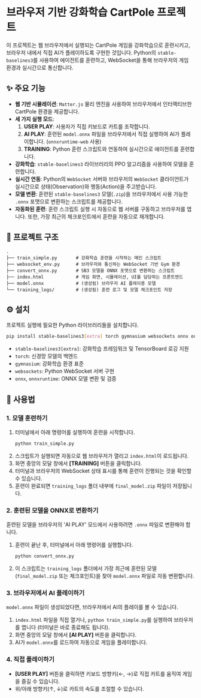 # 브라우저 기반 강화학습 CartPole 프로젝트

이 프로젝트는 웹 브라우저에서 실행되는 CartPole 게임을 강화학습으로 훈련시키고, 브라우저 내에서 직접 AI가 플레이하도록 구현한 것입니다. Python의 `stable-baselines3`를 사용하여 에이전트를 훈련하고, WebSocket을 통해 브라우저의 게임 환경과 실시간으로 통신합니다.

## ✨ 주요 기능

- **웹 기반 시뮬레이션**: `Matter.js` 물리 엔진을 사용하여 브라우저에서 인터랙티브한 CartPole 환경을 제공합니다.
- **세 가지 실행 모드**:
    1.  **USER PLAY**: 사용자가 직접 키보드로 카트를 조작합니다.
    2.  **AI PLAY**: 훈련된 `model.onnx` 파일을 브라우저에서 직접 실행하여 AI가 플레이합니다. (`onnxruntime-web` 사용)
    3.  **TRAINING**: Python 훈련 스크립트와 연동하여 실시간으로 에이전트를 훈련합니다.
- **강화학습**: `stable-baselines3` 라이브러리의 PPO 알고리즘을 사용하여 모델을 훈련합니다.
- **실시간 연동**: Python의 `WebSocket` 서버와 브라우저의 `WebSocket` 클라이언트가 실시간으로 상태(Observation)와 행동(Action)을 주고받습니다.
- **모델 변환**: 훈련된 `stable-baselines3` 모델(`.zip`)을 브라우저에서 사용 가능한 `.onnx` 포맷으로 변환하는 스크립트를 제공합니다.
- **자동화된 훈련**: 훈련 스크립트 실행 시 자동으로 웹 서버를 구동하고 브라우저를 엽니다. 또한, 가장 최근의 체크포인트에서 훈련을 자동으로 재개합니다.

## 📂 프로젝트 구조

```
.
├── train_simple.py       # 강화학습 훈련을 시작하는 메인 스크립트
├── websocket_env.py      # 브라우저와 통신하는 WebSocket 기반 Gym 환경
├── convert_onnx.py       # SB3 모델을 ONNX 포맷으로 변환하는 스크립트
├── index.html            # 게임 화면, 시뮬레이션, UI를 담당하는 프론트엔드
├── model.onnx            # (생성됨) 브라우저 AI 플레이용 모델
└── training_logs/        # (생성됨) 훈련 로그 및 모델 체크포인트 저장
```

## ⚙️ 설치

프로젝트 실행에 필요한 Python 라이브러리들을 설치합니다.

```bash
pip install stable-baselines3[extra] torch gymnasium websockets onnx onnxruntime
```

- `stable-baselines3[extra]`: 강화학습 프레임워크 및 TensorBoard 로깅 지원
- `torch`: 신경망 모델의 백엔드
- `gymnasium`: 강화학습 환경 표준
- `websockets`: Python WebSocket 서버 구현
- `onnx`, `onnxruntime`: ONNX 모델 변환 및 검증

## 🚀 사용법

### 1. 모델 훈련하기

1.  터미널에서 아래 명령어를 실행하여 훈련을 시작합니다.
    ```bash
    python train_simple.py
    ```
2.  스크립트가 실행되면 자동으로 웹 브라우저가 열리고 `index.html`이 로드됩니다.
3.  화면 중앙의 모달 창에서 **[TRAINING]** 버튼을 클릭합니다.
4.  터미널과 브라우저의 WebSocket 상태 표시를 통해 훈련이 진행되는 것을 확인할 수 있습니다.
5.  훈련이 완료되면 `training_logs` 폴더 내부에 `final_model.zip` 파일이 저장됩니다.

### 2. 훈련된 모델을 ONNX로 변환하기

훈련된 모델을 브라우저의 'AI PLAY' 모드에서 사용하려면 `.onnx` 파일로 변환해야 합니다.

1.  훈련이 끝난 후, 터미널에서 아래 명령어를 실행합니다.
    ```bash
    python convert_onnx.py
    ```
2.  이 스크립트는 `training_logs` 폴더에서 가장 최근에 훈련된 모델 (`final_model.zip` 또는 체크포인트)을 찾아 `model.onnx` 파일로 자동 변환합니다.

### 3. 브라우저에서 AI 플레이하기

`model.onnx` 파일이 생성되었다면, 브라우저에서 AI의 플레이를 볼 수 있습니다.

1.  `index.html` 파일을 직접 열거나, `python train_simple.py`를 실행하여 브라우저를 엽니다 (터미널은 바로 종료해도 됩니다).
2.  화면 중앙의 모달 창에서 **[AI PLAY]** 버튼을 클릭합니다.
3.  AI가 `model.onnx`를 로드하여 자동으로 게임을 플레이합니다.

### 4. 직접 플레이하기

- **[USER PLAY]** 버튼을 클릭하면 키보드 방향키(←, →)로 직접 카트를 움직여 게임을 즐길 수 있습니다.
- 위/아래 방향키(↑, ↓)로 카트의 속도를 조절할 수 있습니다.

